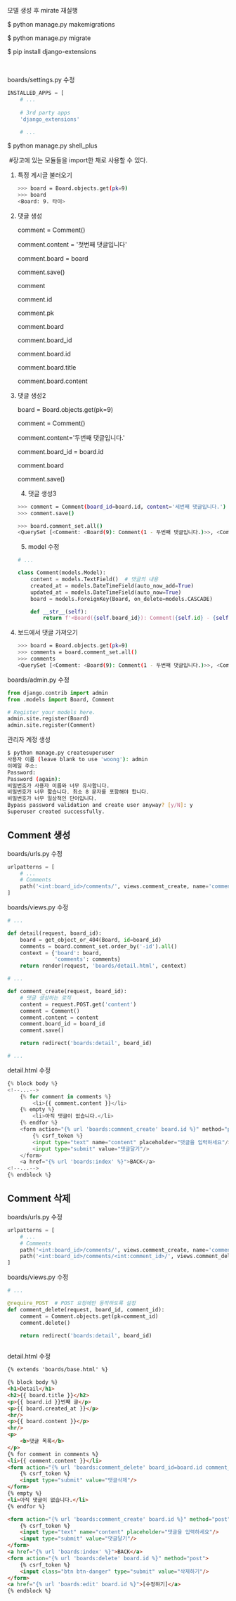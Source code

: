 



모델 생성 후 mirate 재실행

$ python manage.py makemigrations

$ python manage.py migrate



$ pip install django-extensions

​	

boards/settings.py 수정

```python
INSTALLED_APPS = [
    # ...
    
    # 3rd party apps
    'django_extensions'
    
    # ...
```



$ python manage.py shell_plus

​	#장고에 있는 모듈들을 import한 채로 사용할 수 있다.



1. 특정 게시글 불러오기

   ```bash
   >>> board = Board.objects.get(pk=9)
   >>> board
   <Board: 9. 타이>
   ```

   

   

2. 댓글 생성 

   comment = Comment()

   comment.content = '첫번째 댓글입니다'

   comment.board = board

   comment.save()

   

   comment

   comment.id

   comment.pk

   comment.board

   comment.board_id

   

   comment.board.id

   comment.board.title

   comment.board.content



 3. 댓글 생성2

    board = Board.objects.get(pk=9)

    comment = Comment()

    comment.content='두번째 댓글입니다.'

    comment.board_id = board.id

    comment.board  

    comment.save()

    

	4. 댓글 생성3

    ```bash
    >>> comment = Comment(board_id=board.id, content='세번째 댓글입니다.')
    >>> comment.save()
    
    >>> board.comment_set.all()
    <QuerySet [<Comment: <Board(9): Comment(1 - 두번째 댓글입니다.)>>, <Comment: <Board(9): Comment(2 - 세번째 댓글입니다.)>>]>
    ```

    

    

	5. model 수정

    ```python
    # ...
    
    class Comment(models.Model):
        content = models.TextField()  # 댓글의 내용
        created_at = models.DateTimeField(auto_now_add=True)
        updated_at = models.DateTimeField(auto_now=True)
        board = models.ForeignKey(Board, on_delete=models.CASCADE)
    
        def __str__(self):
            return f'<Board({self.board_id}): Comment({self.id} - {self.content})>'
    ```

    

 6. 보드에서 댓글 가져오기

    ```bash
    >>> board = Board.objects.get(pk=9)
    >>> comments = board.comment_set.all()
    >>> comments
    <QuerySet [<Comment: <Board(9): Comment(1 - 두번째 댓글입니다.)>>, <Comment: <Board(9): Comment(2 - 세번째 댓글입니다.)>>]>
    
    ```

    





boards/admin.py 수정

```python
from django.contrib import admin
from .models import Board, Comment

# Register your models here.
admin.site.register(Board)
admin.site.register(Comment)
```



관리자 계정 생성

```bash
$ python manage.py createsuperuser
사용자 이름 (leave blank to use 'woong'): admin
이메일 주소:
Password:
Password (again):
비밀번호가 사용자 이름와 너무 유사합니다.
비밀번호가 너무 짧습니다. 최소 8 문자를 포함해야 합니다.
비밀번호가 너무 일상적인 단어입니다.
Bypass password validation and create user anyway? [y/N]: y
Superuser created successfully.
```



## Comment  생성

boards/urls.py 수정

```python
urlpatterns = [
	# ...
	# Comments
    path('<int:board_id>/comments/', views.comment_create, name='comment_create'),
]
```

boards/views.py 수정

```python
# ...

def detail(request, board_id):
    board = get_object_or_404(Board, id=board_id)
    comments = board.comment_set.order_by('-id').all()
    context = {'board': board,
               'comments': comments}
    return render(request, 'boards/detail.html', context)

# ...

def comment_create(request, board_id):
    # 댓글 생성하는 로직
    content = request.POST.get('content')
    comment = Comment()
    comment.content = content
    comment.board_id = board_id
    comment.save()

    return redirect('boards:detail', board_id)

# ...
```



detail.html 수정

```python
{% block body %}
<!--...-->
    {% for comment in comments %}
    	<li>{{ comment.content }}</li>
    {% empty %}
    	<li>아직 댓글이 없습니다.</li>
    {% endfor %}
    <form action="{% url 'boards:comment_create' board.id %}" method="post">
        {% csrf_token %}
        <input type="text" name="content" placeholder="댓글을 입력하세요"/>
        <input type="submit" value="댓글달기"/>
    </form>
    <a href="{% url 'boards:index' %}">BACK</a>
<!--...-->
{% endblock %}
```



## Comment 삭제

boards/urls.py 수정

```python
urlpatterns = [
	# ...
	# Comments
    path('<int:board_id>/comments/', views.comment_create, name='comment_create'),
    path('<int:board_id>/comments/<int:comment_id>/', views.comment_delete, name='comment_delete'),
]
```

boards/views.py 수정

```python
# ...

@require_POST  # POST 요청에만 동작하도록 설정
def comment_delete(request, board_id, comment_id):
    comment = Comment.objects.get(pk=comment_id)
    comment.delete()

    return redirect('boards:detail', board_id)
    
```

detail.html 수정

```html
{% extends 'boards/base.html' %}

{% block body %}
<h1>Detail</h1>
<h2>{{ board.title }}</h2>
<p>{{ board.id }}번째 글</p>
<p>{{ board.created_at }}</p>
<hr/>
<p>{{ board.content }}</p>
<hr/>
<p>
    <b>댓글 목록</b>
</p>
{% for comment in comments %}
<li>{{ comment.content }}</li>
<form action="{% url 'boards:comment_delete' board_id=board.id comment_id=comment.id %}" method="post">
    {% csrf_token %}
    <input type="submit" value="댓글삭제"/>
</form>
{% empty %}
<li>아직 댓글이 없습니다.</li>
{% endfor %}

<form action="{% url 'boards:comment_create' board.id %}" method="post">
    {% csrf_token %}
    <input type="text" name="content" placeholder="댓글을 입력하세요"/>
    <input type="submit" value="댓글달기"/>
</form>
<a href="{% url 'boards:index' %}">BACK</a>
<form action="{% url 'boards:delete' board.id %}" method="post">
    {% csrf_token %}
    <input class="btn btn-danger" type="submit" value="삭제하기"/>
</form>
<a href="{% url 'boards:edit' board.id %}">[수정하기]</a>
{% endblock %}
```

